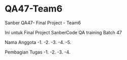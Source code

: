 # QA47-Team6
Sanber QA47- Final Project - Team6

Ini untuk Final Project SanberCode QA training Batch 47

Nama Anggota
-1.
-2.
-3.
-4.
-5.


Pembagian Tugas
-1.
-2.
-3.
-4.
